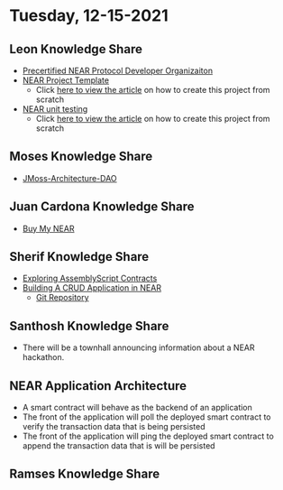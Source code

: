 # Tuesday, 12-15-2021

## Leon Knowledge Share
* [Precertified NEAR Protocol Developer Organizaiton](https://github.com/Precertified-NEAR-Protocol-Developer/jekyll.precertified-sessions)
* [NEAR Project Template](https://github.com/Precertified-NEAR-Protocol-Developer/near.projecttemplate)
    * Click [here to view the article](https://curriculeon.github.io/Curriculeon/lectures/blockchain/near/my-first-project/content.html) on how to create this project from scratch
* [NEAR unit testing](https://github.com/Precertified-NEAR-Protocol-Developer/near.my-first-unittest)
    * Click [here to view the article](https://curriculeon.github.io/Curriculeon/lectures/blockchain/near/unittest/content.html) on how to create this project from scratch

## Moses Knowledge Share
* [JMoss-Architecture-DAO](https://github.com/JMoss-Architecture-DAO/README)


## Juan Cardona Knowledge Share
* [Buy My NEAR](https://slides.com/juandavidnicholls/buy-me-near/)

## Sherif Knowledge Share
* [Exploring AssemblyScript Contracts](https://github.com/near-examples/workshop--exploring-assemblyscript-contracts)
* [Building A CRUD Application in NEAR](https://slides.com/juandavidnicholls/buy-me-near/)
    * [Git Repository](https://github.com/near-examples/crud-tutorial/)

## Santhosh Knowledge Share
* There will be a townhall announcing information about a NEAR hackathon.


## NEAR Application Architecture
* A smart contract will behave as the backend of an application
* The front of the application will poll the deployed smart contract to verify the transaction data that is being persisted
* The front of the application will ping the deployed smart contract to append the transaction data that is will be persisted

## Ramses Knowledge Share
